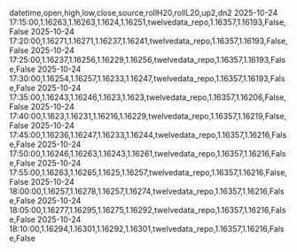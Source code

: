 datetime,open,high,low,close,source,rollH20,rollL20,up2,dn2
2025-10-24 17:15:00,1.16263,1.16263,1.1624,1.16251,twelvedata_repo,1.16357,1.16193,False,False
2025-10-24 17:20:00,1.16271,1.16271,1.16237,1.16241,twelvedata_repo,1.16357,1.16193,False,False
2025-10-24 17:25:00,1.16237,1.16256,1.16229,1.16256,twelvedata_repo,1.16357,1.16193,False,False
2025-10-24 17:30:00,1.16254,1.16257,1.16233,1.16247,twelvedata_repo,1.16357,1.16193,False,False
2025-10-24 17:35:00,1.16243,1.16246,1.1623,1.1623,twelvedata_repo,1.16357,1.16206,False,False
2025-10-24 17:40:00,1.1623,1.16231,1.16216,1.16229,twelvedata_repo,1.16357,1.16219,False,False
2025-10-24 17:45:00,1.16236,1.16247,1.16233,1.16244,twelvedata_repo,1.16357,1.16216,False,False
2025-10-24 17:50:00,1.16246,1.16263,1.16243,1.16261,twelvedata_repo,1.16357,1.16216,False,False
2025-10-24 17:55:00,1.16263,1.16265,1.1625,1.16257,twelvedata_repo,1.16357,1.16216,False,False
2025-10-24 18:00:00,1.16257,1.16278,1.16257,1.16274,twelvedata_repo,1.16357,1.16216,False,False
2025-10-24 18:05:00,1.16277,1.16295,1.16275,1.16292,twelvedata_repo,1.16357,1.16216,False,False
2025-10-24 18:10:00,1.16294,1.16301,1.16292,1.16301,twelvedata_repo,1.16357,1.16216,False,False
